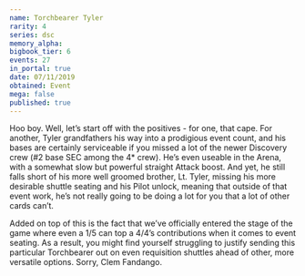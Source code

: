 ```yaml
---
name: Torchbearer Tyler
rarity: 4
series: dsc
memory_alpha:
bigbook_tier: 6
events: 27
in_portal: true
date: 07/11/2019
obtained: Event
mega: false
published: true
---
```


Hoo boy. Well, let’s start off with the positives - for one, that cape. For another, Tyler grandfathers his way into a prodigious event count, and his bases are certainly serviceable if you missed a lot of the newer Discovery crew (#2 base SEC among the 4* crew). He’s even useable in the Arena, with a somewhat slow but powerful straight Attack boost. And yet, he still falls short of his more well groomed brother, Lt. Tyler, missing his more desirable shuttle seating and his Pilot unlock, meaning that outside of that event work, he’s not really going to be doing a lot for you that a lot of other cards can’t.

Added on top of this is the fact that we’ve officially entered the stage of the game where even a 1/5 can top a 4/4’s contributions when it comes to event seating. As a result, you might find yourself struggling to justify sending this particular Torchbearer out on even requisition shuttles ahead of other, more versatile options. Sorry, Clem Fandango.
